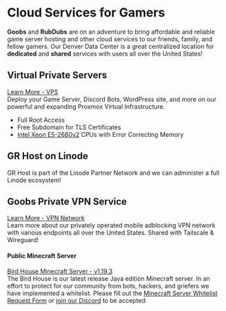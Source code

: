 # Cloud Services for Gamers
**Goobs** and **RubDubs** are on an adventure to bring affordable and reliable game server hosting and other cloud services to our friends, family, and fellow gamers. Our Denver Data Center is a great centralized location for **dedicated** and **shared** services with users all over the United States! 

## Virtual Private Servers
[Learn More - VPS](https://grhost.net/pages/services/grcloud)   
Deploy your Game Server, Discord Bots, WordPress site, and more on our powerful and expanding Proxmox Virtual Infrastructure.  
- Full Root Access
- Free Subdomain for TLS Certificates
- [Intel Xeon E5-2680v2](https://ark.intel.com/content/www/us/en/ark/products/75277/intel-xeon-processor-e52680-v2-25m-cache-2-80-ghz.html) CPUs with Error Correcting Memory

## GR Host on Linode
GR Host is part of the Linode Partner Network and we can administer a full Linode ecosystem!

## Goobs Private VPN Service
[Learn More - VPN Network](https://grhost.net/pages/services/vpn-network)     
Learn more about our privately operated mobile adblocking VPN network with various endpoints all over the United States. Shared with Tailscale & Wireguard!

#### Public Minecraft Server
[Bird House Minecraft Server - v1.19.3](https://grhost.net/pages/bird-house)     
The Bird House is our latest release Java edition Minecraft server. In an effort to protect for our community from bots, hackers, and griefers we have implemented a whitelist. 
Please fill out the [Minecraft Server Whitelist Request Form](https://forms.gle/F55r8R9o7VSUUR9MA) or [join our Discord](https://discord.gg/8mPhWns7bx) to be accepted.     

